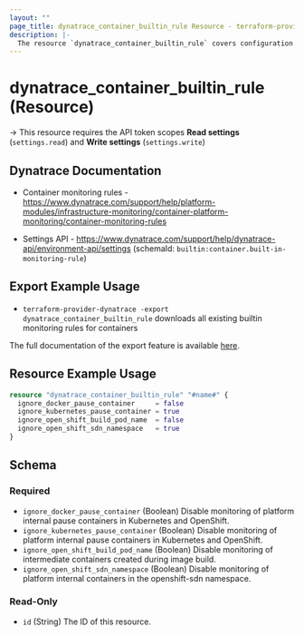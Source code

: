 ```yaml
---
layout: ""
page_title: dynatrace_container_builtin_rule Resource - terraform-provider-dynatrace"
description: |-
  The resource `dynatrace_container_builtin_rule` covers configuration for builtin monitoring rules for containers
---
```


# dynatrace_container_builtin_rule (Resource)

-> This resource requires the API token scopes **Read settings** (`settings.read`) and **Write settings** (`settings.write`)

## Dynatrace Documentation

- Container monitoring rules - https://www.dynatrace.com/support/help/platform-modules/infrastructure-monitoring/container-platform-monitoring/container-monitoring-rules

- Settings API - https://www.dynatrace.com/support/help/dynatrace-api/environment-api/settings (schemaId: `builtin:container.built-in-monitoring-rule`)

## Export Example Usage

- `terraform-provider-dynatrace -export dynatrace_container_builtin_rule` downloads all existing builtin monitoring rules for containers

The full documentation of the export feature is available [here](https://registry.terraform.io/providers/dynatrace-oss/dynatrace/latest/docs/guides/export-v2).

## Resource Example Usage

```terraform
resource "dynatrace_container_builtin_rule" "#name#" {
  ignore_docker_pause_container     = false
  ignore_kubernetes_pause_container = true
  ignore_open_shift_build_pod_name  = false
  ignore_open_shift_sdn_namespace   = true
}
```

<!-- schema generated by tfplugindocs -->
## Schema

### Required

- `ignore_docker_pause_container` (Boolean) Disable monitoring of platform internal pause containers in Kubernetes and OpenShift.
- `ignore_kubernetes_pause_container` (Boolean) Disable monitoring of platform internal pause containers in Kubernetes and OpenShift.
- `ignore_open_shift_build_pod_name` (Boolean) Disable monitoring of intermediate containers created during image build.
- `ignore_open_shift_sdn_namespace` (Boolean) Disable monitoring of platform internal containers in the openshift-sdn namespace.

### Read-Only

- `id` (String) The ID of this resource.
 